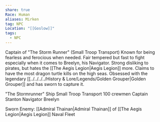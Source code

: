 ```yaml
---
share: true
Race: Human
aliases: Mirken
tag: NPC
Location: "[[Goslow]]"
tags:
  - NPC
---
```


Captain of "The Storm Runner" (Small Troop Transport)
Known for being fearless and ferocious when needed.
Fair tempered but fast to fight especially when it comes to Breelyn, his Navigator.
Strong disliking to pirates, but hates the [[The Aegis Legion|Aegis Legion]] more.
Claims to have the most dragon turtle kills on the high seas.
Obsessed with the legendary [[../../../../History & Lore/Legends/Golden Grouper|Golden Grouper]] and has sworn to capture it.


"The Stormrunner" Ship
Small Troop Transport
100 crewmen
Captain Stanton
Navigator Breelyn


Sworn Enemy:
[[Admiral Thainan|Admiral Thainan]] of [[The Aegis Legion|Aegis Legion]] Naval Fleet